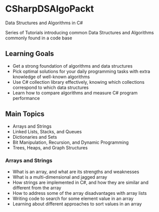 # CSharpDSAlgoPackt
Data Structures and Algorithms in C#

Series of Tutorials introducing common Data Structures and Algorithms commonly found in a code base
## Learning Goals
* Get a strong foundation of algorithms and data structures
* Pick optimal solutions for your daily programming tasks with extra knowledge of well-known algorithms
* Use C# collection library effectively, knowing which collections correspond to which data structures
* Learn how to compare algorithms and measure C# program performance

## Main Topics
* Arrays and Strings
* Linked Lists, Stacks, and Queues
* Dictionaries and Sets
* Bit Manipulation, Recursion, and Dynamic Programming
* Trees, Heaps, and Graph Structures

### Arrays and Strings
* What is an array, and what are its strengths and weaknesses
* What is a multi-dimensional and jagged array
* How strings are implemented in C#, and how they are similar and different from the array
* How to address some of the array disadvantages with array lists
* Writing code to search for some element value in an array
* Learning about different approaches to sort values in an array